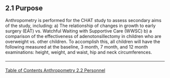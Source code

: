 ## 2.1 Purpose

Anthropometry is performed for the CHAT study to assess secondary aims of the study,
including: a) The relationship of changes in growth to early surgery (EAT) vs. Watchful Waiting
with Supportive Care (WWSC) b) a comparison of the effectiveness of adenotonsillectomy in
children who are overweight vs. other children. To accomplish this, all children will have the
following measured at the baseline, 3 month, 7 month, and 12 month examinations: height,
weight, and waist, hip and neck circumferences.


<hr class="soften" style="margin-top: 20px;margin-bottom: 20px;"/>

<div class="center">
<div class="btn-group">
  <a href=":pages_path:/manuals/anthropometry/2-00-anthro-toc.md" class="btn btn-default">
    <span class="glyphicon glyphicon-chevron-left"></span>
    Table of Contents
  </a>

  <a href=":pages_path:/manuals/anthropometry" class="btn btn-default">
    <span class="glyphicon glyphicon-chevron-up"></span>
    Anthropometry
  </a>

  <a href=":pages_path:/manuals/anthropometry/2-02-personnel.md" class="btn btn-success">
    2.2 Personnel
    <span class="glyphicon glyphicon-chevron-right"></span>
  </a>
</div>
</div>